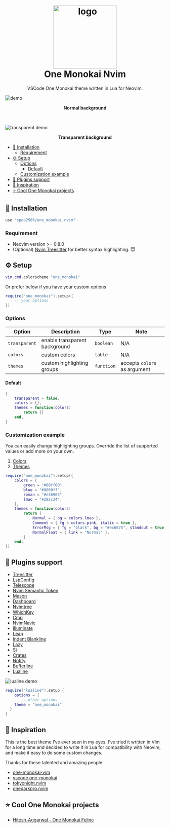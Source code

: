 <div align="center">
  <h1>
      <img
          src="https://user-images.githubusercontent.com/42694704/196938815-ea5d1bdd-a2b8-4327-9b43-46d84920d381.png"
          width="200"
          alt="logo"
      />
      <br/>
      One Monokai Nvim
  </h1>
  
  VSCode One Monokai theme written in Lua for Neovim.
</div>

![demo](https://user-images.githubusercontent.com/42694704/196934147-0704f7ec-456f-4a07-b44f-ac99896c7b22.png)

<p align = "center"><b>Normal background</b></p>

<br />

![transparent demo](https://user-images.githubusercontent.com/42694704/196934131-0c7134ec-7266-4200-bf5a-901cf5d28e12.png)

<p align = "center"><b>Transparent background</b></p>

<!--toc:start-->

- [:rocket: Installation](#rocket-installation)
  - [Requirement](#requirement)
- [:gear: Setup](#gear-setup)
  - [Options](#options)
    - [Default](#default)
  - [Customization example](#customization-example)
- [:champagne: Plugins support](#champagne-plugins-support)
- [:eyes: Inspiration](#eyes-inspiration)
- [:star: Cool One Monokai projects](#star-cool-one-monokai-projects)
<!--toc:end-->

## :rocket: Installation

```lua
use "cpea2506/one_monokai.nvim"
```

### Requirement

- Neovim version >= 0.8.0
- (Optional) [Nvim Treesitter](https://github.com/nvim-treesitter/nvim-treesitter) for better syntax highlighting. 😇

## :gear: Setup

```lua
vim.cmd.colorscheme "one_monokai"
```

Or prefer below if you have your custom options

```lua
require("one_monokai").setup({
    -- your options
})
```

### Options

| Option        | Description                   | Type       | Note                         |
| ------------- | ----------------------------- | ---------- | ---------------------------- |
| `transparent` | enable transparent background | `boolean`  | N/A                          |
| `colors`      | custom colors                 | `table`    | N/A                          |
| `themes`      | custom highlighting groups    | `function` | accepts `colors` as argument |

#### Default

```lua
{
    transparent = false,
    colors = {},
    themes = function(colors)
        return {}
    end,
}
```

### Customization example

You can easily change highlighting groups. Override the list of supported values or add more on your own.

1. [Colors](lua/one_monokai/colors.lua#L5)
2. [Themes](lua/one_monokai/themes/groups.lua#L8)

```lua
require("one_monokai").setup({
    colors = {
        green = "#00ff00",
        blue = "#0000ff",
        roman = "#e36965",
        lmao = "#282c34",
    },
    themes = function(colors)
        return {
            Normal = { bg = colors.lmao },
            Comment = { fg = colors.pink, italic = true },
            ErrorMsg = { fg = "black", bg = "#ec6075", standout = true },
            NormalFloat = { link = "Normal" },
        }
    end,
})
```

## :champagne: Plugins support

- [Treesitter](https://github.com/nvim-treesitter/nvim-treesitter)
- [LspConfig](https://github.com/neovim/nvim-lspconfig)
- [Telescope](https://github.com/nvim-telescope/telescope.nvim)
- [Nvim Semantic Token](https://github.com/theHamsta/nvim-semantic-tokens)
- [Mason](https://github.com/williamboman/mason.nvim)
- [Dashboard](https://github.com/glepnir/dashboard-nvim)
- [Nvimtree](https://github.com/kyazdani42/nvim-tree.lua)
- [WhichKey](https://github.com/folke/which-key.nvim)
- [Cmp](https://github.com/hrsh7th/nvim-cmp)
- [NvimNavic](https://github.com/SmiteshP/nvim-navic)
- [Illuminate](https://github.com/RRethy/vim-illuminate)
- [Leap](https://github.com/ggandor/leap.nvim)
- [Indent Blankline](https://github.com/lukas-reineke/indent-blankline.nvim)
- [Lazy](https:/github.com/folke/lazy.nvim)
- [Sj](https://github.com/woosaaahh/sj.nvim)
- [Crates](https://github.com/Saecki/crates.nvim)
- [Notify](https://github.com/rcarriga/nvim-notify)
- [Bufferline](https://github.com/akinsho/bufferline.nvim)
- [Lualine](https://github.com/nvim-lualine/lualine.nvim)

![lualine demo](https://user-images.githubusercontent.com/42694704/196934170-84a1f32c-f97b-4f00-859b-e822f4d14479.png)

```lua
require("lualine").setup {
    options = {
    -- ...other options
    theme = "one_monokai"
  }
}
```

## :eyes: Inspiration

This is the best theme I’ve ever seen in my eyes. I’ve tried it written in Vim for a long time and decided to write it in Lua for compatibility with Neovim, and make it easy to do some custom changes.

Thanks for these talented and amazing people:

- [one-monokai-vim](https://github.com/fratajczak/one-monokai-vim)
- [vscode one-monokai](https://github.com/azemoh/vscode-one-monokai)
- [tokyonight.nvim](https://github.com/folke/tokyonight.nvim)
- [onedarkpro.nvim](https://github.com/olimorris/onedarkpro.nvim)

## :star: Cool One Monokai projects

- [Hitesh-Aggarwal - One Monokai Feline](https://github.com/Hitesh-Aggarwal/feline_one_monokai.nvim)
